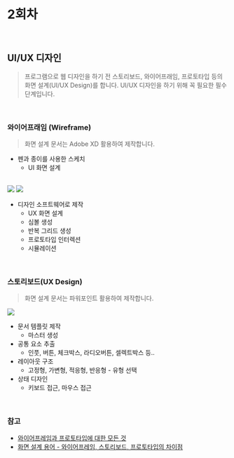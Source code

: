 # 2회차

<br>

## UI/UX 디자인

> 프로그램으로 웹 디자인을 하기 전 스토리보드, 와이어프래임, 프로토타입 등의 화면 설계(UI/UX Design)를 합니다. UI/UX 디자인을 하기 위해 꼭 필요한 필수 단계입니다.

<br>

### 와이어프래임 (Wireframe)
> 화면 설계 문서는 Adobe XD 활용하여 제작합니다.
- 펜과 종이를 사용한 스케치
  - UI 화면 설계
  <br>
![](https://i.imgur.com/EZQOUzP.png)
![](https://i.imgur.com/oiNvEAP.png)

- 디자인 소프트웨어로 제작
  - UX 화면 설계
  - 심볼 생성
  - 반복 그리드 생성
  - 프로토타입 인터렉션
  - 시뮬레이션

<br>

### 스토리보드(UX Design)
> 화면 설계 문서는 파워포인트 활용하여 제작합니다.

![](https://i.imgur.com/kbQNCFj.png)
- 문서 템플릿 제작
  - 마스터 생성
- 공통 요소 추출
  - 인풋, 버튼, 체크박스, 라디오버튼, 셀렉트박스 등..
- 레이아웃 구조
  - 고정형, 가변형, 적응형, 반응형 - 유형 선택
- 상태 디자인
  - 키보드 접근, 마우스 접근

<br>


### 참고
- [와이어프레임과 프로토타입에 대한 모든 것](https://blogs.adobe.com/creativedialogue/ko/design-ko/everything-you-need-to-know-about-wireframes-and-prototypes/)
- [화면 설계 용어 - 와이어프레임, 스토리보드, 프로토타입의 차이점](https://yslab.kr/74)
